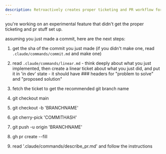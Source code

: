 ```yaml
---
description: Retroactively creates proper ticketing and PR workflow for experimental commits by generating a Linear ticket, creating a feature branch, cherry-picking the commit, and setting up a pull request.
---
```


you're working on an experimental feature that didn't get the proper ticketing and pr stuff set up.

assuming you just made a commit, here are the next steps:


1. get the sha of the commit you just made (if you didn't make one, read `.claude/commands/commit.md` and make one)

2. read `.claude/commands/linear.md` - think deeply about what you just implemented, then create a linear ticket about what you just did, and put it in 'in dev' state - it should have ### headers for "problem to solve" and "proposed solution"
3. fetch the ticket to get the recommended git branch name
4. git checkout main
5. git checkout -b 'BRANCHNAME'
6. git cherry-pick 'COMMITHASH'
7. git push -u origin 'BRANCHNAME'
8. gh pr create --fill
9. read '.claude/commands/describe_pr.md' and follow the instructions
